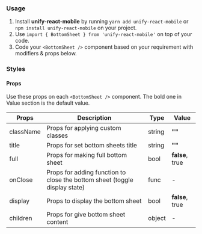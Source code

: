### Usage

1. Install **unify-react-mobile** by running `yarn add unify-react-mobile` or `npm install unify-react-mobile` on your project.
2. Use `import { BottomSheet } from 'unify-react-mobile'` on top of your code.
3. Code your `<BottomSheet />` component based on your requirement with modifiers & props below.



### Styles

#### Props

Use these props on each `<BottomSheet />` component. The bold one in Value section is the default value.

| Props            | Description                         | Type            | Value
|---------------------|----------------------------------|-----------------|---------------------|
| className   | Props for applying custom classes   | string            | **""**
| title   | Props for set bottom sheets title   | string            | **""**
| full   | Props for making full bottom sheet   | bool            | **false**, true
| onClose   | Props for adding function to close the bottom sheet (toggle display state)   | func            | -
| display   | Props to display the bottom sheet   | bool            | **false**, true
| children   | Props for give bottom sheet content   | object            | -
